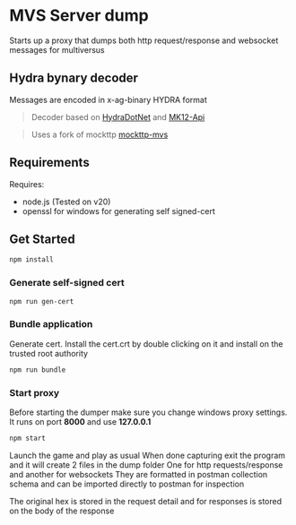 # MVS Server dump
Starts up a proxy that dumps both http request/response and websocket messages for multiversus

## Hydra bynary decoder
Messages are encoded in x-ag-binary HYDRA format

> Decoder based on [HydraDotNet](https://github.com/TheNaeem/HydraDotNet) and [MK12-Api](https://github.com/thethiny/MK12-Api/)

> Uses a fork of mockttp [mockttp-mvs](https://github.com/multiversuskoth/mockttp)


## Requirements
Requires:

* node.js (Tested on v20)
* openssl for windows for generating self signed-cert

## Get Started

```bash
npm install
```
### Generate self-signed cert 
```bash
npm run gen-cert
```
### Bundle application
Generate cert. Install the cert.crt by double clicking on it and install on the trusted root authority
```bash
npm run bundle
```

### Start proxy
Before starting the dumper make sure you change windows proxy settings. It runs on port **8000** and use **127.0.0.1**
```bash
npm start
```
Launch the game and play as usual
When done capturing exit the program and it will create 2 files in the dump folder
One for http requests/response and another for websockets
They are formatted in postman collection schema and can be imported directly to postman for inspection

The original hex is stored in the request detail and for responses is stored on the body of the response